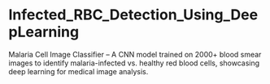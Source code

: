 # Infected_RBC_Detection_Using_DeepLearning
Malaria Cell Image Classifier – A CNN model trained on 2000+ blood smear images to identify malaria-infected vs. healthy red blood cells, showcasing deep learning for medical image analysis.
